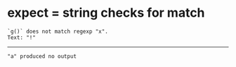 # expect = string checks for match

    `g()` does not match regexp "x".
    Text: "!"

---

    "a" produced no output

